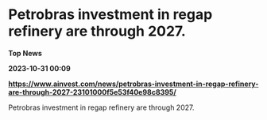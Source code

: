 # Petrobras investment in regap refinery are through 2027.
**Top News**

**2023-10-31 00:09**

**https://www.ainvest.com/news/petrobras-investment-in-regap-refinery-are-through-2027-23101000f5e53f40e98c8395/**

Petrobras investment in regap refinery are through 2027.